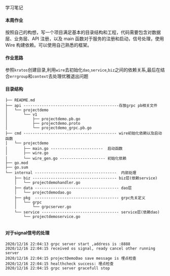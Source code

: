 学习笔记

#### 本周作业
按照自己的构想，写一个项目满足基本的目录结构和工程，代码需要包含对数据层、业务层、API 注册，以及 main 函数对于服务的注册和启动，信号处理，使用 Wire 构建依赖。可以使用自己熟悉的框架。

#### 作业思路
参照`kratos`创建目录,利用`wire`去初始化`dao`,`service`,`biz`之间的依赖关系,最后在结合`errgroup`和`context`去处理优雅退出问题


#### 目录结构
```
├── README.md
├── api ------------------------------------------存放grpc pb相关文件
│   └── projectdemo
│       └── v1
│           ├── projectdemo.pb.go
│           ├── projectdemo.proto
│           └── projectdemo_grpc.pb.go
├── cmd ----------------------------------------- wire初始化依赖以及启动函数
│   └── projectdemo
│       ├── main.go -----------------------  启动函数
│       ├── wire.go
│       └── wire_gen.go -------------------- 初始化依赖
├── go.mod
├── go.sum
└── internal ------------------------------------  内部处理
    ├── biz ------------------------------------- biz层(依赖service)
    │   └── projectdemohandler.go
    ├── data ------------------------------------- dao层
    │   └── projectdemodao.go
    ├── pkg  ------------------------------------- grpc先关定义
    │   └── grpc
    │       └── grpcserver.go
    └── service ---------------------------------- service层(依赖dao)
        └── projectdemoservice.go


```



#### 对于signal信号的处理
```
2020/12/16 22:04:13 grpc server start ,address is :8888
2020/12/16 22:04:15 received os signal, ready cancel other running server
2020/12/16 22:04:15 projectDemoDao save message is 埋点检查
2020/12/16 22:04:15 healthcheck success: 埋点检查
2020/12/16 22:04:15 grpc server gracefull stop

```